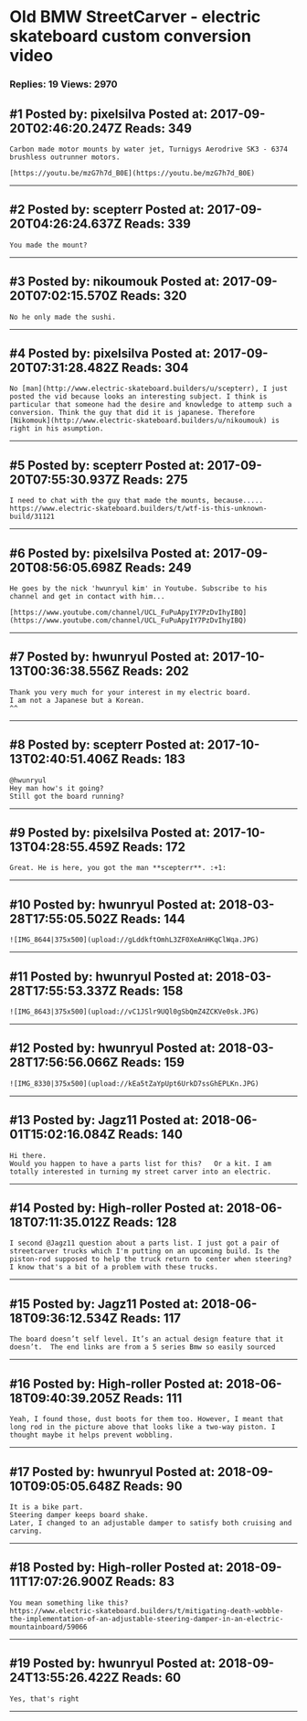 # Old BMW StreetCarver - electric skateboard custom conversion video

### Replies: 19 Views: 2970

## \#1 Posted by: pixelsilva Posted at: 2017-09-20T02:46:20.247Z Reads: 349

```
Carbon made motor mounts by water jet, Turnigys Aerodrive SK3 - 6374 brushless outrunner motors.

[https://youtu.be/mzG7h7d_B0E](https://youtu.be/mzG7h7d_B0E)
```

---
## \#2 Posted by: scepterr Posted at: 2017-09-20T04:26:24.637Z Reads: 339

```
You made the mount?
```

---
## \#3 Posted by: nikoumouk Posted at: 2017-09-20T07:02:15.570Z Reads: 320

```
No he only made the sushi.
```

---
## \#4 Posted by: pixelsilva Posted at: 2017-09-20T07:31:28.482Z Reads: 304

```
No [man](http://www.electric-skateboard.builders/u/scepterr), I just posted the vid because looks an interesting subject. I think is particular that someone had the desire and knowledge to attemp such a conversion. Think the guy that did it is japanese. Therefore [Nikomouk](http://www.electric-skateboard.builders/u/nikoumouk) is right in his asumption.
```

---
## \#5 Posted by: scepterr Posted at: 2017-09-20T07:55:30.937Z Reads: 275

```
I need to chat with the guy that made the mounts, because.....
https://www.electric-skateboard.builders/t/wtf-is-this-unknown-build/31121
```

---
## \#6 Posted by: pixelsilva Posted at: 2017-09-20T08:56:05.698Z Reads: 249

```
He goes by the nick 'hwunryul kim' in Youtube. Subscribe to his channel and get in contact with him...

[https://www.youtube.com/channel/UCL_FuPuApyIY7PzDvIhyIBQ](https://www.youtube.com/channel/UCL_FuPuApyIY7PzDvIhyIBQ)
```

---
## \#7 Posted by: hwunryul Posted at: 2017-10-13T00:36:38.556Z Reads: 202

```
Thank you very much for your interest in my electric board.
I am not a Japanese but a Korean.
^^
```

---
## \#8 Posted by: scepterr Posted at: 2017-10-13T02:40:51.406Z Reads: 183

```
@hwunryul 
Hey man how's it going?
Still got the board running?
```

---
## \#9 Posted by: pixelsilva Posted at: 2017-10-13T04:28:55.459Z Reads: 172

```
Great. He is here, you got the man **scepterr**. :+1:
```

---
## \#10 Posted by: hwunryul Posted at: 2018-03-28T17:55:05.502Z Reads: 144

```
![IMG_8644|375x500](upload://gLddkftOmhL3ZF0XeAnHKqClWqa.JPG)
```

---
## \#11 Posted by: hwunryul Posted at: 2018-03-28T17:55:53.337Z Reads: 158

```
![IMG_8643|375x500](upload://vC1JSlr9UQl0gSbQmZ4ZCKVe0sk.JPG)
```

---
## \#12 Posted by: hwunryul Posted at: 2018-03-28T17:56:56.066Z Reads: 159

```
![IMG_8330|375x500](upload://kEa5tZaYpUpt6UrkD7ssGhEPLKn.JPG)
```

---
## \#13 Posted by: Jagz11 Posted at: 2018-06-01T15:02:16.084Z Reads: 140

```
Hi there.  
Would you happen to have a parts list for this?   Or a kit. I am totally interested in turning my street carver into an electric.
```

---
## \#14 Posted by: High-roller Posted at: 2018-06-18T07:11:35.012Z Reads: 128

```
I second @Jagz11 question about a parts list. I just got a pair of streetcarver trucks which I'm putting on an upcoming build. Is the piston-rod supposed to help the truck return to center when steering? I know that's a bit of a problem with these trucks.
```

---
## \#15 Posted by: Jagz11 Posted at: 2018-06-18T09:36:12.534Z Reads: 117

```
The board doesn’t self level. It’s an actual design feature that it doesn’t.  The end links are from a 5 series Bmw so easily sourced
```

---
## \#16 Posted by: High-roller Posted at: 2018-06-18T09:40:39.205Z Reads: 111

```
Yeah, I found those, dust boots for them too. However, I meant that long rod in the picture above that looks like a two-way piston. I thought maybe it helps prevent wobbling.
```

---
## \#17 Posted by: hwunryul Posted at: 2018-09-10T09:05:05.648Z Reads: 90

```
It is a bike part.
Steering damper keeps board shake.
Later, I changed to an adjustable damper to satisfy both cruising and carving.
```

---
## \#18 Posted by: High-roller Posted at: 2018-09-11T17:07:26.900Z Reads: 83

```
You mean something like this?
https://www.electric-skateboard.builders/t/mitigating-death-wobble-the-implementation-of-an-adjustable-steering-damper-in-an-electric-mountainboard/59066
```

---
## \#19 Posted by: hwunryul Posted at: 2018-09-24T13:55:26.422Z Reads: 60

```
Yes, that's right
```

---
